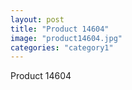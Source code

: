```yaml
---
layout: post
title: "Product 14604"
image: "product14604.jpg"
categories: "category1"
---
```

Product 14604
